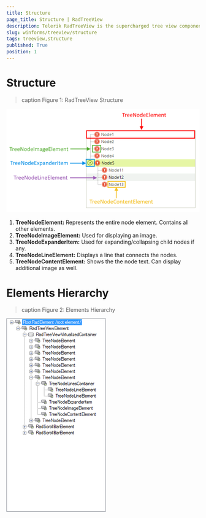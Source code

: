 ```yaml
---
title: Structure
page_title: Structure | RadTreeView
description: Telerik RadTreeView is the supercharged tree view component for Windows Forms.
slug: winforms/treeview/structure
tags: treeview,structure
published: True
position: 1
---
```


# Structure

>caption Figure 1: RadTreeView Structure

![treeview-structure 001](images/treeview-structure001.png)        

1. __TreeNodeElement:__ Represents the entire node element. Contains all other elements.
2. __TreeNodeImageElement:__ Used for displaying an image. 
3. __TreeNodeExpanderItem:__ Used for expanding/collapsing child nodes if any.
4. __TreeNodeLineElement:__ Displays a line that connects the nodes.
5. __TreeNodeContentElement:__ Shows the the node text. Can display additional image as well.

# Elements Hierarchy

>caption Figure 2: Elements Hierarchy

![treeview-structure 002](images/treeview-structure002.png) 